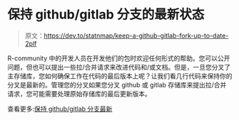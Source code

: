 # 保持 github/gitlab 分支的最新状态

> 原文：<https://dev.to/statnmap/keep-a-github-gitlab-fork-up-to-date-2plf>

R-community 中的开发人员在开发他们的包时欢迎任何形式的帮助。您可以公开问题，但也可以提出一些拉/合并请求来改进代码和/或文档。但是，一旦您分叉了主存储库，您如何确保工作在代码的最后版本上呢？让我们看几行代码来保持你的分叉是最新的。管理您的分叉如果您分叉 github 或 gitlab 存储库来提出拉/合并请求，您可能需要处理原始存储库的最后更新版本。

查看更多:[保持 github/gitlab 分支最新](https://statnmap.com/2019-05-12-keep-github-gitlab-fork-up-to-date/)